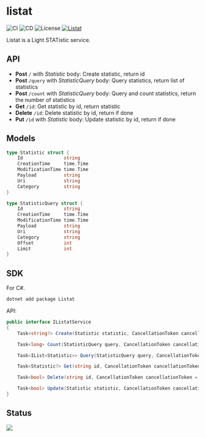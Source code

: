 # listat

![CI](https://github.com/StardustDL/listat/workflows/CI/badge.svg) ![CD](https://github.com/StardustDL/listat/workflows/CD/badge.svg) ![License](https://img.shields.io/github/license/StardustDL/listat.svg) [![Listat](https://buildstats.info/nuget/Listat)](https://www.nuget.org/packages/Listat/)

Listat is a Light STATistic service.

## API

- **Post** `/` with *Statistic* body: Create statistic, return id
- **Post** `/query` with *StatisticQuery* body: Query statistics, return list of statistics
- **Post** `/count` with *StatisticQuery* body: Query and count statistics, return the number of statistics
- **Get** `/id`: Get statistic by id, return statistic
- **Delete** `/id`: Delete statistic by id, return if done
- **Put** `/id` with *Statistic* body: Update statistic by id, return if done

## Models

```go
type Statistic struct {
	Id               string
	CreationTime     time.Time
	ModificationTime time.Time
	Payload          string
	Uri              string
	Category         string
}

type StatisticQuery struct {
	Id               string
	CreationTime     time.Time
	ModificationTime time.Time
	Payload          string
	Uri              string
	Category         string
	Offset           int
	Limit            int
}
```

## SDK

For C#.

```sh
dotnet add package Listat
```

API:

```csharp
public interface IListatService
{
    Task<string?> Create(Statistic statistic, CancellationToken cancellationToken = default);

    Task<long> Count(StatisticQuery query, CancellationToken cancellationToken = default);

    Task<IList<Statistic>> Query(StatisticQuery query, CancellationToken cancellationToken = default);

    Task<Statistic?> Get(string id, CancellationToken cancellationToken = default);

    Task<bool> Delete(string id, CancellationToken cancellationToken = default);

    Task<bool> Update(Statistic statistic, CancellationToken cancellationToken = default);
}
```

## Status

![](https://buildstats.info/github/chart/StardustDL/listat?branch=master)